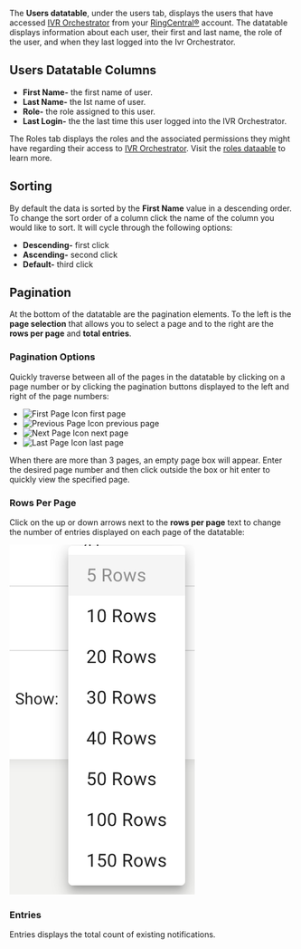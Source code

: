 
The **Users datatable**, under the users tab, displays the users that have accessed [IVR Orchestrator](https://ivrorchestrator.ps.ringcentral.com) from your [RingCentral®](https://ringcentral.com) account. The datatable displays information about each user, their first and last name, the role of the user, and when they last logged into the Ivr Orchestrator.

## Users Datatable Columns
* **First Name-** the first name of user.
* **Last Name-** the lst name of user.
* **Role-** the role assigned to this user.
* **Last Login-** the the last time this user logged into the IVR Orchestrator.

The Roles tab displays the roles and the associated permissions they might have regarding their access to [IVR Orchestrator](https://ivrorchestrator.ps.ringcentral.com). Visit the [roles dataable](users/roles-datatable) to learn more.

## Sorting
By default the data is sorted by the **First Name** value in a descending order. To change the sort order of a column click the name of the column you would like to sort. It will cycle through the following options:

* **Descending-** first click
* **Ascending-** second click
* **Default-** third click

## Pagination
At the bottom of the datatable are the pagination elements. To the left is the **page selection** that allows you to select a page and to the right are the **rows per page** and **total entries**.

### Pagination Options
Quickly traverse between all of the pages in the datatable by clicking on a page number or by clicking the pagination buttons displayed to the left and right of the page numbers:

* ![First Page Icon](../assets/first-page-icon.svg "First Page Icon") first page
* ![Previous Page Icon](../assets/previous-page-icon.svg "Previous Page Icon") previous page
* ![Next Page Icon](../assets/next-page-icon.svg "Next Page Icon") next page
* ![Last Page Icon](../assets/last-page-icon.svg "Last Page Icon") last page

When there are more than 3 pages, an empty page box will appear. Enter the desired page number and then click outside the box or hit enter to quickly view the specified page.

### Rows Per Page
Click on the up or down arrows next to the **rows per page** text to change the number of entries displayed on each page of the datatable:

![Rows Per Page](../assets/rows-per-page.png "Rows Per Page")

### Entries
Entries displays the total count of existing notifications.